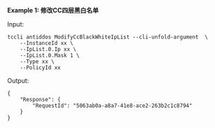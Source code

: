 **Example 1: 修改CC四层黑白名单**



Input: 

```
tccli antiddos ModifyCcBlackWhiteIpList --cli-unfold-argument  \
    --InstanceId xx \
    --IpList.0.Ip xx \
    --IpList.0.Mask 1 \
    --Type xx \
    --PolicyId xx
```

Output: 
```
{
    "Response": {
        "RequestId": "5063ab0a-a8a7-41e8-ace2-263b2c1c8794"
    }
}
```

